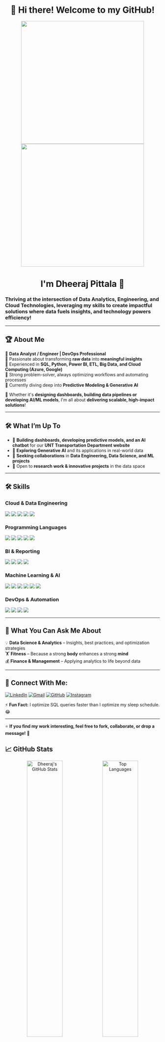 <h1 align="center">🚀 Hi there! Welcome to my GitHub! </h1>

<p align="center">
  <img src="https://i0.wp.com/plopdo.com/wp-content/uploads/2022/05/cover-photo-of-data-analyst.jpg?resize=1210%2C642&ssl=1" width="400"/>
  <img src="https://media.licdn.com/dms/image/v2/D5612AQECGk1aNzds4Q/article-cover_image-shrink_720_1280/article-cover_image-shrink_720_1280/0/1710410259647?e=1745452800&v=beta&t=xZjdlwsYDFDhPf0i56TH-sk5K6IHVdYQCBWFOz0Ugrk" width="400"/>
</p>


<h1 align="center">I'm Dheeraj Pittala 🤝</h1>

### **Thriving at the intersection of Data Analytics, Engineering, and Cloud Technologies, leveraging my skills to create impactful solutions where data fuels insights, and technology powers efficiency!**
---

## 🏆 About Me  
🔹 **Data Analyst / Engineer | DevOps Professional**  
🔹 Passionate about transforming **raw data** into **meaningful insights**  
🔹 Experienced in **SQL, Python, Power BI, ETL, Big Data, and Cloud Computing (Azure, Google)**  
🔹 Strong problem-solver, always optimizing workflows and automating processes  
🔹 Currently diving deep into **Predictive Modeling & Generative AI**  

🚀 Whether it's **designing dashboards, building data pipelines or developing AI/ML models**, I'm all about **delivering scalable, high-impact solutions**!

---

## 🛠️ **What I’m Up To**
- 🔭 **Building dashboards, developing predictive models, and an AI chatbot** for our **UNT Transportation Department website**  
- 🌱 **Exploring Generative AI** and its applications in real-world data  
- 👯 **Seeking collaborations** in **Data Engineering, Data Science, and ML projects**  
- 🤔 Open to **research work & innovative projects** in the data space  

---

## 🛠 Skills 

### Cloud & Data Engineering  
<p align="left">
  <img src="https://img.shields.io/badge/Microsoft_Azure-0089D6?style=for-the-badge&logo=microsoft-azure&logoColor=white"/>
  <img src="https://img.shields.io/badge/Google_Cloud-4285F4?style=for-the-badge&logo=google-cloud&logoColor=white"/>
  <img src="https://img.shields.io/badge/Hadoop-66CCFF?style=for-the-badge&logo=apachehadoop&logoColor=black"/>
  <img src="https://img.shields.io/badge/Hive-FDEE21?style=for-the-badge&logo=apachehive&logoColor=black"/>
  <img src="https://img.shields.io/badge/Spark-E25A1C?style=for-the-badge&logo=apachespark&logoColor=white"/>
</p>

### Programming Languages  
<p align="left">
  <img src="https://img.shields.io/badge/Python-3776AB?style=for-the-badge&logo=python&logoColor=white"/>
  <img src="https://img.shields.io/badge/SQL-CC2927?style=for-the-badge&logo=databricks&logoColor=white"/>
  <img src="https://img.shields.io/badge/R-276DC3?style=for-the-badge&logo=r&logoColor=white"/>
  <img src="https://img.shields.io/badge/Java-007396?style=for-the-badge&logo=java&logoColor=white"/>
  <img src="https://img.shields.io/badge/C-00599C?style=for-the-badge&logo=c&logoColor=white"/>
</p>

### BI & Reporting  
<p align="left">
  <img src="https://img.shields.io/badge/Power_BI-F2C811?style=for-the-badge&logo=Power%20BI&logoColor=black"/>
  <img src="https://img.shields.io/badge/Tableau-E97627?style=for-the-badge&logo=Tableau&logoColor=white"/>
  <img src="https://img.shields.io/badge/Microsoft_SQL_Server-CC2927?style=for-the-badge&logo=microsoftsqlserver&logoColor=white"/>
  <img src="https://img.shields.io/badge/Microsoft_Excel-217346?style=for-the-badge&logo=microsoftexcel&logoColor=white"/>
</p>

### Machine Learning & AI  
<p align="left">
  <img src="https://img.shields.io/badge/Regression-FF6F00?style=for-the-badge&logo=TensorFlow&logoColor=white"/>
  <img src="https://img.shields.io/badge/Classification-0096FF?style=for-the-badge&logo=scikitlearn&logoColor=white"/>
  <img src="https://img.shields.io/badge/Clustering-34A853?style=for-the-badge&logo=scikitlearn&logoColor=white"/>
  <img src="https://img.shields.io/badge/Image_Processing-0089D6?style=for-the-badge&logo=opencv&logoColor=white"/>
  <img src="https://img.shields.io/badge/Generative_AI-68217A?style=for-the-badge&logo=openai&logoColor=white"/>
  <img src="https://img.shields.io/badge/Azure_AI-0089D6?style=for-the-badge&logo=microsoft-azure&logoColor=white"/>
</p>

### DevOps & Automation  
<p align="left">
  <img src="https://img.shields.io/badge/CI/CD-0A66C2?style=for-the-badge&logo=gitlab&logoColor=white"/>
  <img src="https://img.shields.io/badge/Jenkins-D24939?style=for-the-badge&logo=jenkins&logoColor=white"/>
  <img src="https://img.shields.io/badge/Kubernetes-326CE5?style=for-the-badge&logo=kubernetes&logoColor=white"/>
  <img src="https://img.shields.io/badge/GitHub-181717?style=for-the-badge&logo=github&logoColor=white"/>
</p>

---
## 🎯 **What You Can Ask Me About**
💡 **Data Science & Analytics** – Insights, best practices, and optimization strategies  
🏋️ **Fitness** – Because a strong **body** enhances a strong **mind**  
💰 **Finance & Management** – Applying analytics to life beyond data  

---
## 🔗 Connect With Me:

[![LinkedIn](https://img.shields.io/badge/LinkedIn-0A66C2?style=for-the-badge&logo=linkedin&logoColor=white)](https://www.linkedin.com/in/dheeraj-pittala/) 
[![Gmail](https://img.shields.io/badge/Gmail-D14836?style=for-the-badge&logo=gmail&logoColor=white)](mailto:dheerajkmp8055@gmail.com)
[![GitHub](https://img.shields.io/badge/GitHub-181717?style=for-the-badge&logo=github&logoColor=white)](https://github.com/DheerajPittala8055) 
[![Instagram](https://img.shields.io/badge/Instagram-E4405F?style=for-the-badge&logo=instagram&logoColor=white)](https://www.instagram.com/daring.dheeraj/)
 
⚡ **Fun Fact:** I optimize SQL queries faster than I optimize my sleep schedule. 😂  

---

⭐ **If you find my work interesting, feel free to fork, collaborate, or drop a message!** 🚀

## 📈 **GitHub Stats**
<p align="center">
  <img src="https://github-readme-stats.vercel.app/api?username=DheerajPittala8055&show_icons=true&theme=radical" alt="Dheeraj's GitHub Stats" width="48%">
  <img src="https://github-readme-stats.vercel.app/api/top-langs/?username=DheerajPittala8055&layout=compact&theme=radical" alt="Top Languages" width="48%">
</p>
---
